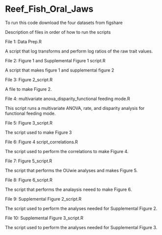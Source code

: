 # Reef_Fish_Oral_Jaws

To run this code download the four datasets from figshare

Description of files in order of how to run the scripts

File 1: Data Prep.R

A script that log transforms and perform log ratios of the raw trait values. 

File 2: Figure 1 and Supplemental Figure 1 script.R

A script that makes figure 1 and supplemental figure 2

File 3: Figure 2_script.R

A file to make Figure 2.

File 4: multivariate anova_disparity_functional feeding mode.R

This script runs a multivariate ANOVA, rate, and disparity analysis for functional feeding mode.

File 5: Figure 3_script.R

The script used to make Figure 3

File 6: Figure 4 script_correlations.R

The script used to perform the correlations to make Figure 4. 

File 7: Figure 5_script.R

The script that performs the OUwie analyses and makes Figure 5.

File 8: Figure 6_script.R

The script that performs the analaysis neeed to make Figure 6.

File 9: Supplemental Figure 2_script.R 

The script used to perform the analyses needed for Supplemental Figure 2.

File 10: Supplemental Figure 3_script.R

The script used to perform the analyses needed for Supplemental Figure 3.
